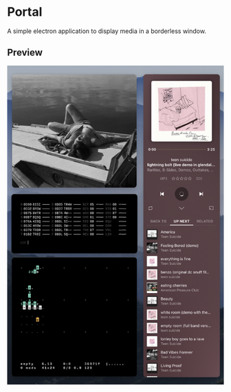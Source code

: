 # Portal

A simple electron application to display media in a borderless window.

## Preview

![preview](./preview.png)
